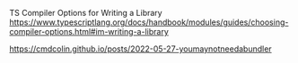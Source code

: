 

TS Compiler Options for Writing a Library
https://www.typescriptlang.org/docs/handbook/modules/guides/choosing-compiler-options.html#im-writing-a-library

https://cmdcolin.github.io/posts/2022-05-27-youmaynotneedabundler